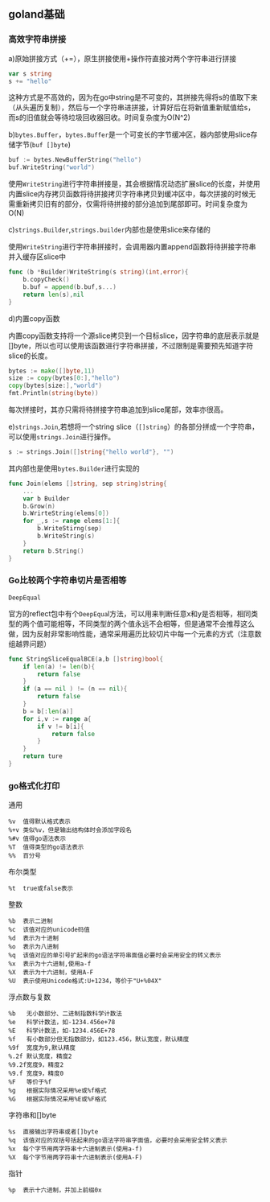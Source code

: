 ## goland基础

### 高效字符串拼接

a)原始拼接方式（+=），原生拼接使用+操作符直接对两个字符串进行拼接

```go
var s string
s += "hello"
```

这种方式是不高效的，因为在go中string是不可变的，其拼接先得将s的值取下来（从头遍历复制），然后与一个字符串进拼接，计算好后在将新值重新赋值给s，而s的旧值就会等待垃圾回收器回收。时间复杂度为O(N^2)

b)`bytes.Buffer`，`bytes.Buffer`是一个可变长的字节缓冲区，器内部使用slice存储字节(`buf []byte`)

```go
buf := bytes.NewBufferString("hello")
buf.WriteString("world")
```

使用`WriteString`进行字符串拼接是，其会根据情况动态扩展slice的长度，并使用内置slice内存拷贝函数将待拼接拷贝字符串拷贝到缓冲区中，每次拼接的时候无需重新拷贝旧有的部分，仅需将待拼接的部分追加到尾部即可。时间复杂度为O(N)

c)`strings.Builder`,`strings.builder`内部也是使用slice来存储的

使用`WriteString`进行字符串拼接时，会调用器内置append函数将待拼接字符串并入缓存区slice中

 ```go
 func (b *Builder)WriteString(s string)(int,error){
     b.copyCheck()
     b.buf = append(b.buf,s...)
     return len(s),nil
 }
 ```

d)内置copy函数

内置copy函数支持将一个源slice拷贝到一个目标slice，因字符串的底层表示就是[]byte，所以也可以使用该函数进行字符串拼接，不过限制是需要预先知道字符slice的长度。

```go
bytes := make([]byte,11)
size := copy(bytes[0:],"hello")
copy(bytes[size:],"world")
fmt.Println(string(byte))
```

每次拼接时，其亦只需将待拼接字符串追加到slice尾部，效率亦很高。

e)`strings.Join`,若想将一个string slice（`[]string`）的各部分拼成一个字符串，可以使用`strings.Join`进行操作。

```go
s := strings.Join([]string{"hello world"}, "")
```

其内部也是使用`bytes.Builder`进行实现的

```go
func Join(elems []string, sep string)string{
    ...
    var b Builder
    b.Grow(n)
    b.WrirteString(elems[0])
    for _,s := range elems[1:]{
        b.WriteStirng(sep)
        b.WriteString(s)
    }
    return b.String()
}
```

### Go比较两个字符串切片是否相等

`DeepEqual`

官方的reflect包中有个`DeepEqua`l方法，可以用来判断任意x和y是否相等，相同类型的两个值可能相等，不同类型的两个值永远不会相等，但是通常不会推荐这么做，因为反射非常影响性能，通常采用遍历比较切片中每一个元素的方式（注意数组越界问题）

```go
func StringSliceEqualBCE(a,b []string)bool{
    if len(a) != len(b){
        return false
    }
    if (a == nil ) != (n == nil){
        return false
    }
    b = b[:len(a)]
    for i,v := range a{
        if v != b[i]{
            return false
        }
    }
    return ture
}
```

### go格式化打印

通用

```
%v  值得默认格式表示
%+v 类似%v，但是输出结构体时会添加字段名
%#v 值得go语法表示
%T  值得类型的go语法表示
%%  百分号
```

布尔类型

```
%t  true或false表示
```

整数

```
%b  表示二进制
%c  该值对应的unicode码值
%d  表示为十进制
%o  表示为八进制
%q  该值对应的单引号扩起来的go语法字符串面值必要时会采用安全的转义表示
%x  表示为十六进制,使用a-f
%X  表示为十六进制，使用A-F
%U  表示使用Unicode格式:U+1234，等价于"U+%04X"
```

浮点数与复数

```
%b   无小数部分、二进制指数科学计数法
%e   科学计数法，如-1234.456e+78
%E   科学计数法，如-1234.456E+78
%f   有小数部分但无指数部分，如123.456，默认宽度，默认精度
%9f  宽度为9,默认精度
%.2f 默认宽度，精度2
%9.2f宽度9，精度2
%9.f 宽度9，精度0
%F   等价于%f
%g   根据实际情况采用%e或%f格式
%G   根据实际情况采用%E或%F格式
```

字符串和[]byte

```
%s  直接输出字符串或者[]byte
%q  该值对应的双括号括起来的go语法字符串字面值，必要时会采用安全转义表示
%x  每个字节用两字符串十六进制表示(使用a-f)
%X  每个字节用两字符串十六进制表示(使用A-F)
```

指针

```
%p  表示十六进制，并加上前缀0x
```


